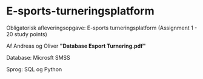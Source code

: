 # E-sports-turneringsplatform
Obligatorisk afleveringsopgave: E-sports turneringsplatform (Assignment 1 - 20 study points)

Af Andreas og Oliver
**"Database Esport Turnering.pdf"**

Database: Microsft SMSS

Sprog: SQL og Python
